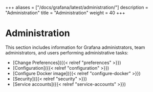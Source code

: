 +++
aliases = ["/docs/grafana/latest/administration/"]
description = "Administration"
title = "Administration"
weight = 40
+++

# Administration

This section includes information for Grafana administrators, team administrators, and users performing administrative tasks:

- [Change Preferences]({{< relref "preferences" >}})
- [Configuration]({{< relref "configuration" >}})
- [Configure Docker image]({{< relref "configure-docker" >}})
- [Security]({{< relref "security" >}})
- [Service accounts]({{< relref "service-accounts" >}})
